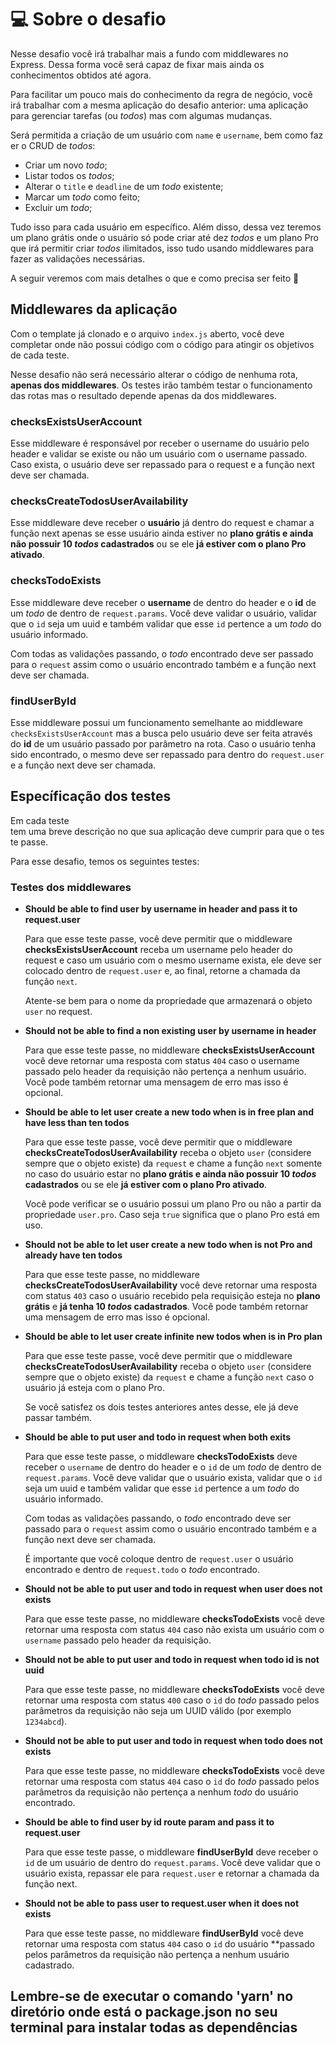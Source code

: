 # 💻 Sobre o desafio

Nesse desafio você irá trabalhar mais a fundo com middlewares no Express. Dessa forma você será capaz de fixar mais ainda os conhecimentos obtidos até agora. 

Para facilitar um pouco mais do conhecimento da regra de negócio, você irá trabalhar com a mesma aplicação do desafio anterior: uma aplicação para gerenciar tarefas (ou *todos*) mas com algumas mudanças.

Será permitida a criação de um usuário com `name` e `username`, bem como fazer o CRUD de *todos*:

- Criar um novo *todo*;
- Listar todos os *todos*;
- Alterar o `title` e `deadline` de um *todo* existente;
- Marcar um *todo* como feito;
- Excluir um *todo*;

Tudo isso para cada usuário em específico. Além disso, dessa vez teremos um plano grátis onde o usuário só pode criar até dez *todos* e um plano Pro que irá permitir criar *todos* ilimitados, isso tudo usando middlewares para fazer as validações necessárias.

A seguir veremos com mais detalhes o que e como precisa ser feito 🚀

## Middlewares da aplicação

Com o template já clonado e o arquivo `index.js` aberto, você deve completar onde não possui código com o código para atingir os objetivos de cada teste.

Nesse desafio não será necessário alterar o código de nenhuma rota, **apenas dos middlewares**. Os testes irão também testar o funcionamento das rotas mas o resultado depende apenas da dos middlewares.

### checksExistsUserAccount

Esse middleware é responsável por receber o username do usuário pelo header e validar se existe ou não um usuário com o username passado. Caso exista, o usuário deve ser repassado para o request e a função next deve ser chamada.

### checksCreateTodosUserAvailability

Esse middleware deve receber o **usuário** já dentro do request e chamar a função next apenas se esse usuário ainda estiver no **plano grátis e ainda não possuir 10 *todos* cadastrados** ou se ele **já estiver com o plano Pro ativado**. 

### checksTodoExists

Esse middleware deve receber o **username** de dentro do header e o **id** de um *todo* de dentro de `request.params`. Você deve validar o usuário, validar que o `id` seja um uuid e também validar que esse `id` pertence a um *todo* do usuário informado.

Com todas as validações passando, o *todo* encontrado deve ser passado para o `request` assim como o usuário encontrado também e a função next deve ser chamada.

### findUserById

Esse middleware possui um funcionamento semelhante ao middleware `checksExistsUserAccount` mas a busca pelo usuário deve ser feita através do **id** de um usuário passado por parâmetro na rota. Caso o usuário tenha sido encontrado, o mesmo deve ser repassado para dentro do `request.user` e a função next deve ser chamada.

## Específicação dos testes

Em cada teste tem uma breve descrição no que sua aplicação deve cumprir para que o teste passe.

Para esse desafio, temos os seguintes testes:

### Testes dos middlewares

- **Should be able to find user by username in header and pass it to request.user**

    Para que esse teste passe, você deve permitir que o middleware **checksExistsUserAccount** receba um username pelo header do request e caso um usuário com o mesmo username exista, ele deve ser colocado dentro de `request.user` e, ao final, retorne a chamada da função `next`.

    Atente-se bem para o nome da propriedade que armazenará o objeto `user` no request.

- **Should not be able to find a non existing user by username in header**

    Para que esse teste passe, no middleware **checksExistsUserAccount** você deve retornar uma resposta com status `404` caso o username passado pelo header da requisição não pertença a nenhum usuário. Você pode também retornar uma mensagem de erro mas isso é opcional.

- **Should be able to let user create a new todo when is in free plan and have less than ten todos**

    Para que esse teste passe, você deve permitir que o middleware **checksCreateTodosUserAvailability** receba o objeto `user` (considere sempre que o objeto existe) da `request` e chame a função `next` somente no caso do usuário estar no **plano grátis e ainda não possuir 10 *todos* cadastrados** ou se ele **já estiver com o plano Pro ativado**.

    Você pode verificar se o usuário possui um plano Pro ou não a partir da propriedade `user.pro`. Caso seja `true` significa que o plano Pro está em uso.

- **Should not be able to let user create a new todo when is not Pro and already have ten todos**

    Para que esse teste passe, no middleware **checksCreateTodosUserAvailability** você deve retornar uma resposta com status `403` caso o usuário recebido pela requisição esteja no **plano grátis** e **já tenha 10 *todos* cadastrados**. Você pode também retornar uma mensagem de erro mas isso é opcional.

- **Should be able to let user create infinite new todos when is in Pro plan**

    Para que esse teste passe, você deve permitir que o middleware **checksCreateTodosUserAvailability** receba o objeto `user` (considere sempre que o objeto existe) da `request` e chame a função `next` caso o usuário já esteja com o plano Pro. 

    Se você satisfez os dois testes anteriores antes desse, ele já deve passar também.

- **Should be able to put user and todo in request when both exits**

    Para que esse teste passe, o middleware **checksTodoExists** deve receber o `username` de dentro do header e o `id` de um *todo* de dentro de `request.params`. Você deve validar que o usuário exista, validar que o `id` seja um uuid e também validar que esse `id` pertence a um *todo* do usuário informado.

    Com todas as validações passando, o *todo* encontrado deve ser passado para o `request` assim como o usuário encontrado também e a função next deve ser chamada.

    É importante que você coloque dentro de `request.user` o usuário encontrado e dentro de `request.todo` o *todo* encontrado.

- **Should not be able to put user and todo in request when user does not exists**

    Para que esse teste passe, no middleware **checksTodoExists** você deve retornar uma resposta com status `404` caso não exista um usuário com o `username` passado pelo header da requisição.

- **Should not be able to put user and todo in request when todo id is not uuid**

    Para que esse teste passe, no middleware **checksTodoExists** você deve retornar uma resposta com status `400` caso o `id` do *todo* passado pelos parâmetros da requisição não seja um UUID válido (por exemplo `1234abcd`).

- **Should not be able to put user and todo in request when todo does not exists**

    Para que esse teste passe, no middleware **checksTodoExists** você deve retornar uma resposta com status `404` caso o `id` do *todo* passado pelos parâmetros da requisição não pertença a nenhum *todo* do usuário encontrado.

- **Should be able to find user by id route param and pass it to request.user**

    Para que esse teste passe, o middleware **findUserById** deve receber o `id` de um usuário de dentro do `request.params`. Você deve validar que o usuário exista, repassar ele para `request.user` e retornar a chamada da função next.

- **Should not be able to pass user to request.user when it does not exists**

    Para que esse teste passe, no middleware **findUserById** você deve retornar uma resposta com status `404` caso o `id` do usuário **passado pelos parâmetros da requisição não pertença a nenhum usuário cadastrado.

##  Lembre-se de executar o comando 'yarn' no diretório onde está o package.json no seu terminal para instalar todas as dependências